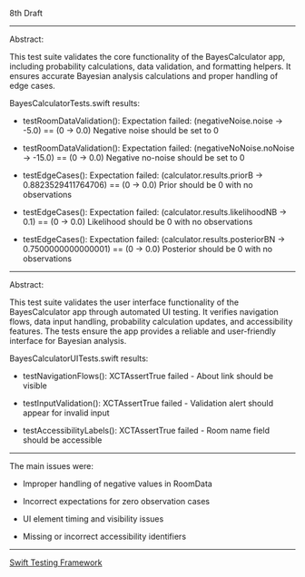 8th Draft

- - - -

Abstract:

This test suite validates the core functionality of the BayesCalculator
app, including probability calculations, data validation, and formatting
helpers. It ensures accurate Bayesian analysis calculations and proper
handling of edge cases.

BayesCalculatorTests.swift results:

* testRoomDataValidation(): Expectation failed: (negativeNoise.noise → -5.0) == (0 → 0.0)
Negative noise should be set to 0

* testRoomDataValidation(): Expectation failed: (negativeNoNoise.noNoise → -15.0) == (0 → 0.0)
Negative no-noise should be set to 0

* testEdgeCases(): Expectation failed: (calculator.results.priorB → 0.8823529411764706) == (0 → 0.0)
Prior should be 0 with no observations

* testEdgeCases(): Expectation failed: (calculator.results.likelihoodNB → 0.1) == (0 → 0.0)
Likelihood should be 0 with no observations

* testEdgeCases(): Expectation failed: (calculator.results.posteriorBN → 0.7500000000000001) == (0 → 0.0)
Posterior should be 0 with no observations

- - - -

Abstract:

This test suite validates the user interface functionality of the BayesCalculator app
through automated UI testing. It verifies navigation flows, data input handling,
probability calculation updates, and accessibility features. The tests ensure
the app provides a reliable and user-friendly interface for Bayesian analysis.

BayesCalculatorUITests.swift results:

* testNavigationFlows(): XCTAssertTrue failed - About link should be visible

* testInputValidation(): XCTAssertTrue failed - Validation alert should appear for invalid input

* testAccessibilityLabels(): XCTAssertTrue failed - Room name field should be accessible

- - - -

The main issues were:

* Improper handling of negative values in RoomData
  
* Incorrect expectations for zero observation cases
  
* UI element timing and visibility issues
  
* Missing or incorrect accessibility identifiers

- - - -

[Swift Testing Framework](https://developer.apple.com/documentation/Testing)




